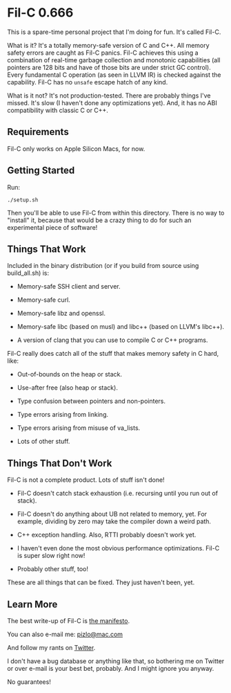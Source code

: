 # Fil-C 0.666

This is a spare-time personal project that I'm doing for fun. It's called
Fil-C.

What is it? It's a totally memory-safe version of C and C++. All memory safety
errors are caught as Fil-C panics. Fil-C achieves this using a combination of
real-time garbage collection and monotonic capabilities (all pointers are 128
bits and have of those bits are under strict GC control). Every fundamental C
operation (as seen in LLVM IR) is checked against the capability. Fil-C has no
`unsafe` escape hatch of any kind.

What is it not? It's not production-tested. There are probably things I've
missed. It's slow (I haven't done any optimizations yet). And, it has no ABI
compatibility with classic C or C++.

## Requirements

Fil-C only works on Apple Silicon Macs, for now.

## Getting Started

Run:

    ./setup.sh

Then you'll be able to use Fil-C from within this directory. There is no way to
"install" it, because that would be a crazy thing to do for such an
experimental piece of software!

## Things That Work

Included in the binary distribution (or if you build from source using
build_all.sh) is:

- Memory-safe SSH client and server.

- Memory-safe curl.

- Memory-safe libz and openssl.

- Memory-safe libc (based on musl) and libc++ (based on LLVM's libc++).

- A version of clang that you can use to compile C or C++ programs.

Fil-C really does catch all of the stuff that makes memory safety in C hard,
like:

- Out-of-bounds on the heap or stack.

- Use-after free (also heap or stack).

- Type confusion between pointers and non-pointers.

- Type errors arising from linking.

- Type errors arising from misuse of va_lists.

- Lots of other stuff.

## Things That Don't Work

Fil-C is not a complete product. Lots of stuff isn't done!

- Fil-C doesn't catch stack exhaustion (i.e. recursing until you run out of
  stack).

- Fil-C doesn't do anything about UB not related to memory, yet. For example,
  dividing by zero may take the compiler down a weird path.

- C++ exception handling. Also, RTTI probably doesn't work yet.

- I haven't even done the most obvious performance optimizations. Fil-C is
  super slow right now!

- Probably other stuff, too!

These are all things that can be fixed. They just haven't been, yet.

## Learn More

The best write-up of Fil-C is
[the manifesto](https://github.com/pizlonator/llvm-project-deluge/blob/deluge/Manifesto.md).

You can also e-mail me: pizlo@mac.com

And follow my rants on [Twitter](https://x.com/filpizlo).

I don't have a bug database or anything like that, so bothering me on Twitter
or over e-mail is your best bet, probably. And I might ignore you anyway.

No guarantees!

